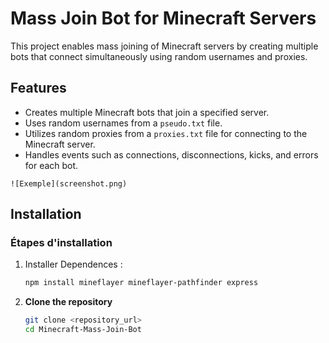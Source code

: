 # Mass Join Bot for Minecraft Servers

This project enables mass joining of Minecraft servers by creating multiple bots that connect simultaneously using random usernames and proxies.

## Features

- Creates multiple Minecraft bots that join a specified server.
- Uses random usernames from a `pseudo.txt` file.
- Utilizes random proxies from a `proxies.txt` file for connecting to the Minecraft server.
- Handles events such as connections, disconnections, kicks, and errors for each bot.

`![Exemple](screenshot.png)`

## Installation

### Étapes d'installation
1. Installer Dependences :
   ```bash
   npm install mineflayer mineflayer-pathfinder express

1. **Clone the repository**
   ```bash
   git clone <repository_url>
   cd Minecraft-Mass-Join-Bot
